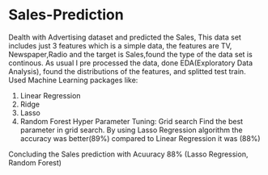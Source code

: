 # Sales-Prediction
Dealth with Advertising dataset and predicted the Sales, This data set includes just 3 features which is a simple data,
the features are TV, Newspaper,Radio and the target is Sales,found the type of the data set is continous.
As usual I pre processed the data, done EDA(Exploratory Data Analysis), found the distributions of the features,
and splitted test train.
Used Machine Learning packages like: 
1) Linear Regression
2) Ridge
3) Lasso
4) Random Forest
Hyper Parameter Tuning: Grid search
Find the best parameter in grid search. By using Lasso Regression algorithm the accuracy was better(89%)
compared to Linear Regression it was (88%)

Concluding the Sales prediction with Acuuracy 88% (Lasso Regression, Random Forest)
  
